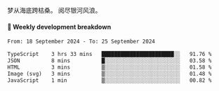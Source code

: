 梦从海底跨枯桑。
阅尽银河风浪。


#### 📝 Weekly development breakdown

<!--START_SECTION:waka-->

```txt
From: 18 September 2024 - To: 25 September 2024

TypeScript    3 hrs 33 mins   ███████████████████████░░   91.76 %
JSON          8 mins          █░░░░░░░░░░░░░░░░░░░░░░░░   03.58 %
HTML          3 mins          ▒░░░░░░░░░░░░░░░░░░░░░░░░   01.58 %
Image (svg)   3 mins          ▒░░░░░░░░░░░░░░░░░░░░░░░░   01.48 %
JavaScript    1 min           ▒░░░░░░░░░░░░░░░░░░░░░░░░   00.82 %
```

<!--END_SECTION:waka-->



